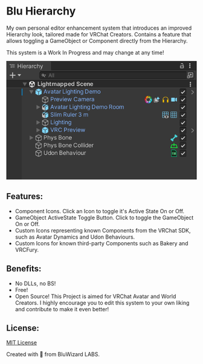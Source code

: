 # Blu Hierarchy

My own personal editor enhancement system that introduces an improved Hierarchy look, tailored made for VRChat Creators. Contains a feature that allows toggling a GameObject or Component directly from the Hierarchy.

This system is a Work In Progress and may change at any time!

![Demo Image](/Resources/Images/Unity_fR1bfK6l8k.png)

## Features:
- Component Icons. Click an Icon to toggle it's Active State On or Off.
- GameObject ActiveState Toggle Button. Click to toggle the GameObject On or Off.
- Custom Icons representing known Components from the VRChat SDK, such as Avatar Dynamics and Udon Behaviours.
- Custom Icons for known third-party Components such as Bakery and VRCFury.

## Benefits:
- No DLLs, no BS!
- Free!
- Open Source! This Project is aimed for VRChat Avatar and World Creators. I highly encourage you to edit this system to your own liking and contribute to make it even better!

## License:
[MIT License](LICENSE.md)

Created with 💙 from BluWizard LABS.